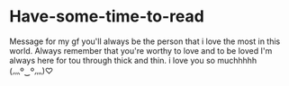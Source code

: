 # Have-some-time-to-read
Message for my gf
you'll always be the person that i love the most in this world.
Always remember that you're worthy to love and to be loved
I'm always here for tou through thick and thin.
i love you so muchhhhh (⁠灬⁠º⁠‿⁠º⁠灬⁠)⁠♡

